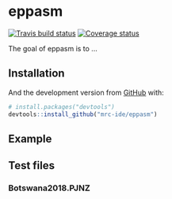 
<!-- README.md is generated from README.Rmd. Please edit that file -->

# eppasm

[![Travis build
status](https://travis-ci.org/mrc-ide/eppasm.svg?branch=new-master)](https://travis-ci.org/mrc-ide/eppasm)
[![Coverage
status](https://codecov.io/gh/mrc-ide/eppasm/branch/new-master/graph/badge.svg)](https://codecov.io/github/mrc-ide/eppasm?branch=new-master)

The goal of eppasm is to …

## Installation

And the development version from [GitHub](https://github.com/) with:

``` r
# install.packages("devtools")
devtools::install_github("mrc-ide/eppasm")
```

## Example

## Test files

### Botswana2018.PJNZ
